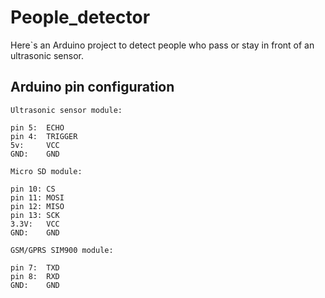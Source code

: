 # People_detector

Here`s an Arduino project to detect people who pass or stay in front of an ultrasonic sensor.


## Arduino pin configuration

	Ultrasonic sensor module:

	pin 5: 	ECHO
	pin 4: 	TRIGGER
	5v:		VCC
	GND:	GND

	Micro SD module:

	pin 10:	CS
	pin 11:	MOSI
	pin 12:	MISO
	pin 13:	SCK
	3.3V:	VCC
	GND:	GND

	GSM/GPRS SIM900 module:

	pin 7:	TXD
	pin 8:	RXD
	GND:	GND